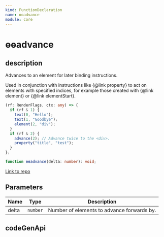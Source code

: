 ```yaml
---
kind: FunctionDeclaration
name: ɵɵadvance
module: core
---
```


# ɵɵadvance

## description

Advances to an element for later binding instructions.

Used in conjunction with instructions like {@link property} to act on elements with specified
indices, for example those created with {@link element} or {@link elementStart}.

```ts
(rf: RenderFlags, ctx: any) => {
  if (rf & 1) {
    text(0, "Hello");
    text(1, "Goodbye");
    element(2, "div");
  }
  if (rf & 2) {
    advance(2); // Advance twice to the <div>.
    property("title", "test");
  }
};
```

```ts
function ɵɵadvance(delta: number): void;
```

[Link to repo](https://github.com/timdeschryver/angular/blob/master/packages/core/src/render3/instructions/advance.ts#L37-L40)

## Parameters

| Name  | Type     | Description                                |
| ----- | -------- | ------------------------------------------ |
| delta | `number` | Number of elements to advance forwards by. |

## codeGenApi
